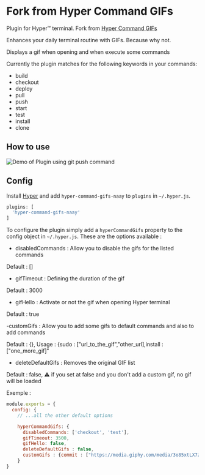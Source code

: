 #  Fork from Hyper Command GIFs

Plugin for Hyper™ terminal. Fork from [Hyper Command GIFs](https://www.npmjs.com/package/hyper-command-gifs)

  Enhances your daily terminal routine with GIFs. Because why not.

  Displays a gif when opening and when execute some commands

  Currently the plugin matches for the following keywords in your commands:

  - build
  - checkout
  - deploy
  - pull
  - push
  - start
  - test
  - install
  - clone


## How to use
![Demo of Plugin using git push command](example/git-push-demo.gif)


## Config

Install [Hyper](https://hyper.is) and add `hyper-command-gifs-naay`
to `plugins` in `~/.hyper.js`.

```javascript
plugins: [
  'hyper-command-gifs-naay'
]
```

To configure the plugin simply add a `hyperCommandGifs` property to the config object in `~/.hyper.js`.
These are the options available :

- disabledCommands : Allow you to disable the gifs for the listed commands 

Default : []

- gifTimeout : Defining the duration of the gif

Default : 3000

- gifHello : Activate or not the gif when opening Hyper terminal

Default : true

-customGifs : Allow you to add some gifs to default commands and also to add commands

Default : {}, Usage : {sudo : ["url_to_the_gif","other_url],install : ["one_more_gif]"

- deleteDefaultGifs : Removes the original GIF list

Default : false, ⚠️ if you set at false  and you don't add a custom gif, no gif will be loaded


Exemple :


  ```javascript
  module.exports = {
    config: {
      // ...all the other default options

      hyperCommandGifs: {
        disabledCommands: ['checkout', 'test'],
        gifTimeout: 3500,
        gifHello: false,
        deleteDefaultGifs : false,
        customGifs : {commit : ["https://media.giphy.com/media/3o85xtLX7zCyeeWGLC/giphy.gif","https://media.giphy.com/media/14sbteMPBcGQUg/giphy.gif"], build : ["https://media.giphy.com/media/3o7TKP9ln2Dr6ze6f6/giphy.gif"]}
      }
  }
  ```
